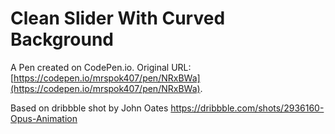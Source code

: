 # Clean Slider With Curved Background

A Pen created on CodePen.io. Original URL: [https://codepen.io/mrspok407/pen/NRxBWa](https://codepen.io/mrspok407/pen/NRxBWa).

Based on dribbble shot by John Oates https://dribbble.com/shots/2936160-Opus-Animation
